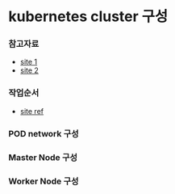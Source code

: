 # kubernetes cluster 구성

### 참고자료 

* [site 1](https://javacan.tistory.com/entry/k8s-install-in-centos7)
* [site 2](https://gruuuuu.github.io/cloud/k8s-install/#)

### 

### 작업순서 

* [site ref](https://medium.com/finda-tech/overview-8d169b2a54ff) 

### POD network 구성 





### Master Node  구성 



###  Worker Node 구성 





